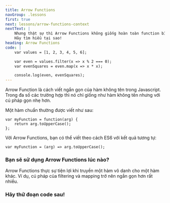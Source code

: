 ```yaml
---
title: Arrow Functions
navGroup: .lessons
first: true
next: lessons/arrow-functions-context
nextText: |
    Nhưng thật sự thì Arrow Functions không giống hoàn toàn function bình thường.
    Hãy tìm hiểu tại sao!
heading: Arrow Functions
code: |
    var values = [1, 2, 3, 4, 5, 6];

    var even = values.filter(x => x % 2 === 0);
    var evenSquares = even.map(x => x * x);

    console.log(even, evenSquares);
---
```


Arrow Function là cách viết ngắn gọn của hàm không tên trong Javascript. Trong đa số các trường hợp thì nó chỉ giống như hàm không tên nhưng với cú pháp gọn nhẹ hơn.

Một hàm chuẩn thường được viết như sau:

```
var myFunction = function(arg) { 
    return arg.toUpperCase(); 
};
```

Với Arrow Functions, bạn có thể viết theo cách ES6 với kết quả tương tự: 
```
var myFunction = (arg) => arg.toUpperCase();
```

### Bạn sẽ sử dụng Arrow Functions lúc nào?
Arrow Functions thực sự tiện lợi khi truyền một hàm vô danh cho một hàm khác. Ví dụ, cú pháp của filtering và mapping trở nên ngắn gọn hơn rất nhiều.

### Hãy thử đoạn code sau!


